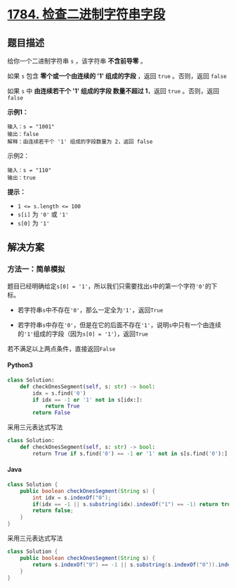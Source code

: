 # [1784. 检查二进制字符串字段](https://leetcode.cn/problems/check-if-binary-string-has-at-most-one-segment-of-ones/)

## 题目描述

给你一个二进制字符串 `s` ，该字符串 **不含前导零** 。

如果 `s` 包含 **零个或一个由连续的 '1' 组成的字段** ，返回 `true`​​​ 。否则，返回 `false` 

如果 `s` 中 **由连续若干个 '1' 组成的字段 数量不超过 1**，返回 `true`​​​ 。否则，返回 `false` 

**示例1：**

```
输入：s = "1001"
输出：false
解释：由连续若干个 '1' 组成的字段数量为 2，返回 false
```

示例2：

```
输入：s = "110"
输出：true
```

**提示：**

- `1 <= s.length <= 100`
- `s[i]`​​​​ 为 `'0'` 或 `'1'`
- `s[0]` 为 `'1'`

## 解决方案

### 方法一：简单模拟

题目已经明确给定`s[0] = '1'`，所以我们只需要找出`s`中的第一个字符`'0'`的下标。

- 若字符串`s`中不存在`'0'`，那么一定全为`'1'`，返回`True`

- 若字符串`s`中存在`'0'`，但是在它的后面不存在`'1'`，说明`s`中只有一个由连续的`'1'`组成的字段（因为`s[0] = '1'`），返回`True`

若不满足以上两点条件，直接返回`False`

#### Python3

```python
class Solution:
    def checkOnesSegment(self, s: str) -> bool:
        idx = s.find('0')
        if idx == -1 or '1' not in s[idx:]:
            return True
        return False
```

采用三元表达式写法

```python
class Solution:
    def checkOnesSegment(self, s: str) -> bool:
        return True if s.find('0') == -1 or '1' not in s[s.find('0'):] else False
```

#### Java

```java
class Solution {
    public boolean checkOnesSegment(String s) {
        int idx = s.indexOf("0");
        if(idx == -1 || s.substring(idx).indexOf("1") == -1) return true;
        return false;
    }
}  
```

采用三元表达式写法

```java
class Solution {
    public boolean checkOnesSegment(String s) {
        return s.indexOf("0") == -1 || s.substring(s.indexOf("0")).indexOf("1") == -1 ? true : false;
    }
}  
```
